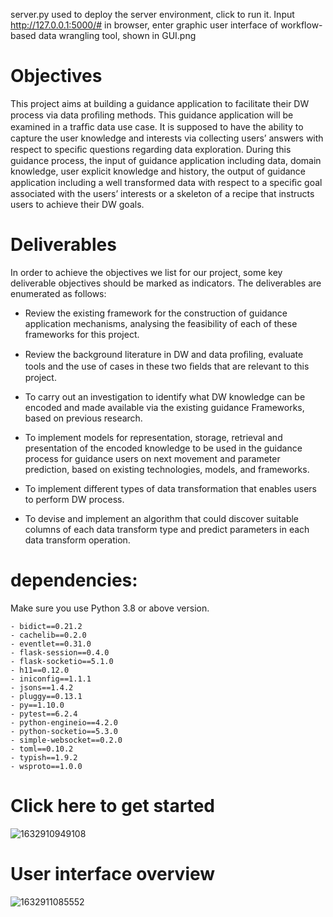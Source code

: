 server.py used to deploy the server environment, click to run it.
Input  http://127.0.0.1:5000/# in browser, enter graphic user interface of workflow-based data wrangling tool, shown in GUI.png

# Objectives

This project aims at building a guidance application to facilitate their DW process via data proﬁling methods. This guidance application will be examined in a trafﬁc data use case. It is supposed to have the ability to capture the user knowledge and interests via collecting users’ answers with respect to speciﬁc questions regarding data exploration. During this guidance process, the input of guidance application including data, domain knowledge, user explicit knowledge and history, the output of guidance application including a well transformed data with respect to a speciﬁc goal associated with the users’ interests or a skeleton of a recipe that instructs users to achieve their DW goals.

# Deliverables

In order to achieve the objectives we list for our project, some key deliverable objectives should be marked as indicators. The deliverables are enumerated as follows:

+ Review the existing framework for the construction of guidance application mechanisms, analysing the feasibility of each of these frameworks for this project.

+ Review the background literature in DW and data proﬁling, evaluate tools and the use of cases in these two ﬁelds that are relevant to this project.

+ To carry out an investigation to identify what DW knowledge can be encoded and made available via the existing guidance Frameworks, based on previous research.

+ To implement models for representation, storage, retrieval and presentation of the encoded knowledge to be used in the guidance process for guidance users on next movement and parameter prediction, based on existing technologies, models, and frameworks.

+ To implement different types of data transformation that enables users to perform DW process.

+ To devise and implement an algorithm that could discover suitable columns of each data transform type and predict parameters in each data transform operation.

# dependencies:
Make sure you use Python 3.8 or above version.
 ```
- bidict==0.21.2
- cachelib==0.2.0
- eventlet==0.31.0
- flask-session==0.4.0
- flask-socketio==5.1.0
- h11==0.12.0
- iniconfig==1.1.1
- jsons==1.4.2
- pluggy==0.13.1
- py==1.10.0
- pytest==6.2.4
- python-engineio==4.2.0
- python-socketio==5.3.0
- simple-websocket==0.2.0
- toml==0.10.2
- typish==1.9.2
- wsproto==1.0.0
 ```

# Click here to get started
![1632910949108](https://user-images.githubusercontent.com/16412949/135250964-361c913a-af4d-4fa2-b0d4-570f05b8a649.jpg)

# User interface overview
![1632911085552](https://user-images.githubusercontent.com/16412949/135251271-d1e5eb4c-bd0f-4f15-8bfd-0f75edf75345.jpg)



